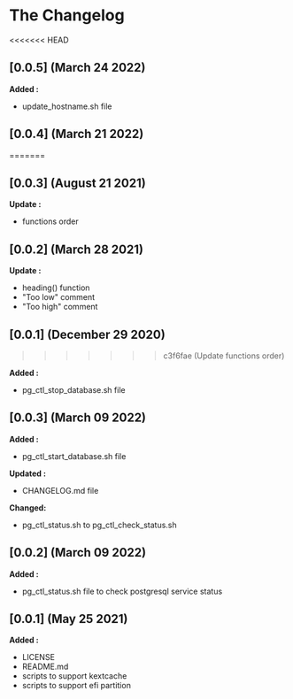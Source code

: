 # The Changelog

<<<<<<< HEAD
## [0.0.5] (March 24 2022)

**Added :**
- update_hostname.sh file

## [0.0.4] (March 21 2022)
=======
## [0.0.3] (August 21 2021)

**Update :**

- functions order

## [0.0.2] (March 28 2021)

**Update :**

- heading() function
- "Too low" comment
- "Too high" comment

## [0.0.1] (December 29 2020)
>>>>>>> c3f6fae (Update functions order)

**Added :**

- pg_ctl_stop_database.sh file 

## [0.0.3] (March 09 2022)

**Added :**

- pg_ctl_start_database.sh file 

**Updated :**

- CHANGELOG.md file 

**Changed:**

- pg_ctl_status.sh to pg_ctl_check_status.sh 

## [0.0.2] (March 09 2022)

**Added :**

- pg_ctl_status.sh file to check postgresql service status

## [0.0.1] (May 25 2021)

**Added :**

- LICENSE
- README.md
- scripts to support kextcache
- scripts to support efi partition

